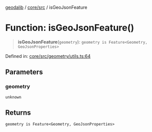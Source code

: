 [geodalib](../../../modules.md) / [core/src](../index.md) / isGeoJsonFeature

# Function: isGeoJsonFeature()

> **isGeoJsonFeature**(`geometry`): `geometry is Feature<Geometry, GeoJsonProperties>`

Defined in: [core/src/geometry/utils.ts:64](https://github.com/GeoDaCenter/geoda-lib/blob/04471ecd75dbfe13a0a0fbff4b6e7d785ad0f8e7/js/packages/core/src/geometry/utils.ts#L64)

## Parameters

### geometry

`unknown`

## Returns

`geometry is Feature<Geometry, GeoJsonProperties>`

